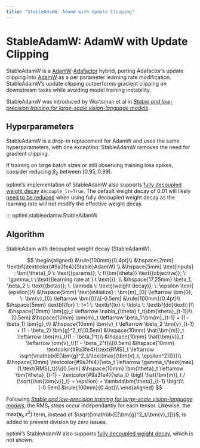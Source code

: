 ```yaml
---
title: "StableAdamW: AdamW with Update Clipping"
---
```


# StableAdamW: AdamW with Update Clipping

StableAdamW is a [AdamW](https://openreview.net/forum?id=Bkg6RiCqY7)-[Adafactor](https://proceedings.mlr.press/v80/shazeer18a.html) hybrid, porting Adafactor’s update clipping into [AdamW](adamw.md#adam) as a per parameter learning rate modification. StableAdamW’s update clipping outperforms gradient clipping on downstream tasks while avoiding model training instability.

StableAdamW was introduced by Wortsman et al in *[Stable and low-precision training for large-scale vision-language models](https://arxiv.org/abs/2304.13013)*.

## Hyperparameters

StableAdamW is a drop-in replacement for AdamW and uses the same hyperparameters, with one exception: StableAdamW removes the need for gradient clipping.

If training on large batch sizes or still observing training loss spikes, consider reducing $\beta_2$ between $[0.95, 0.99)$.

optimi’s implementation of StableAdamW also supports [fully decoupled weight decay](../fully_decoupled_weight_decay.md) `decouple_lr=True`. The default weight decay of 0.01 will likely [need to be reduced](../fully_decoupled_weight_decay.md#hyperparameters) when using fully decoupled weight decay as the learning rate will not modify the effective weight decay.

::: optimi.stableadamw.StableAdamW

## Algorithm

StableAdam with decoupled weight decay (StableAdamW).

$$
\begin{aligned}
    &\rule{100mm}{0.4pt}\\
    &\hspace{2mm} \textbf{\textcolor{#9a3fe4}{Stable}AdamW} \\
    &\hspace{5mm} \text{inputs} : \bm{\theta}_0 \: \text{(params)}; \: f(\bm{\theta}) \text{(objective)}; \: \gamma_t \:\text{(learning rate at } t \text{)}; \\
    &\hspace{17.25mm} \beta_1, \beta_2 \: \text{(betas)}; \: \lambda \: \text{(weight decay)}; \: \epsilon \text{ (epsilon)}\\
    &\hspace{5mm} \text{initialize} : \bm{m}_{0} \leftarrow \bm{0}; \: \bm{v}_{0} \leftarrow \bm{0}\\[-0.5em]
    &\rule{100mm}{0.4pt}\\
    &\hspace{5mm} \textbf{for} \: t=1 \: \textbf{to} \: \ldots \: \textbf{do}\text{:}\\
        &\hspace{10mm} \bm{g}_t \leftarrow \nabla_{\theta} f_t(\bm{\theta}_{t-1})\\[0.5em]
        &\hspace{10mm} \bm{m}_t \leftarrow \beta_1 \bm{m}_{t-1} + (1 - \beta_1) \bm{g}_t\\
        &\hspace{10mm} \bm{v}_t \leftarrow \beta_2 \bm{v}_{t-1} + (1 - \beta_2) \bm{g}^2_t\\[0.5em]
        &\hspace{10mm} \hat{\bm{m}}_t \leftarrow \bm{m}_t/(1 - \beta_1^t)\\
        &\hspace{10mm} \hat{\bm{v}}_t \leftarrow \bm{v}_t/(1 - \beta_2^t)\\[0.5em]
        &\hspace{10mm} \textcolor{#9a3fe4}{\text{RMS}_t \leftarrow  \sqrt{\mathbb{E[\bm{g}^2_t/\text{max}(\bm{v}_t, \epsilon^2)]}}}\\
        &\hspace{10mm} \textcolor{#9a3fe4}{\eta_t \leftarrow  \gamma_t/\text{max}(1,\text{RMS}_t)}\\[0.5em]
        &\hspace{10mm} \bm{\theta}_t \leftarrow \bm{\theta}_{t-1} - \textcolor{#9a3fe4}{\eta_t} \bigl( \hat{\bm{m}}_t / (\sqrt{\hat{\bm{v}}_t} + \epsilon) + \lambda\bm{\theta}_{t-1} \bigr)\\[-0.5em]
    &\rule{100mm}{0.4pt}\\
\end{aligned}
$$

Following *[Stable and low-precision training for large-scale vision-language models](https://arxiv.org/abs/2304.13013)*, the $\text{RMS}_t$ steps occur independantly for each tensor. Likewise, the $\text{max}(\bm{v}_t, \epsilon^2)$ term, instead of $\sqrt{\mathbb{E[\bm{g}^2_t/\bm{v}_t]}}$, is added to prevent division by zero issues.

optimi’s StableAdamW also supports [fully decoupled weight decay](../fully_decoupled_weight_decay.md#algorithm), which is not shown.